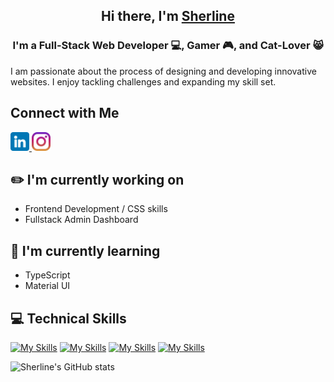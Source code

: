 <h2 align="center">Hi there, I'm <a href="https://www.sherlineau.com" target="_blank" rel="referrer">Sherline</a></h3>


<h3 align="center">I'm a Full-Stack Web Developer 💻, Gamer 🎮, and Cat-Lover 😸</h2>

I am passionate about the process of designing and developing innovative websites. I enjoy tackling challenges and expanding my skill set.

## Connect with Me
<a href="https://www.linkedin.com/in/sherlineau">
  <img src="/images/linkedin.png" width="30px">
</a>
<a href="https://www.instagram.com/sherlineau">
  <img src="/images/instagram.png" width="30px">
</a>

## ✏️ I'm currently working on
- Frontend Development / CSS skills
- Fullstack Admin Dashboard

## 📘 I'm currently learning
- TypeScript
- Material UI

## 💻 Technical Skills
[![My Skills](https://skillicons.dev/icons?i=html,css,cs,cpp,js,py)](https://skillicons.dev)
[![My Skills](https://skillicons.dev/icons?i=react,nodejs,express,gatsby,dotnet,bootstrap)](https://skillicons.dev)
[![My Skills](https://skillicons.dev/icons?i=mongodb,mysql,graphql)](https://skillicons.dev)
[![My Skills](https://skillicons.dev/icons?i=unreal,vscode,ps,pr,ai,aws,ae)](https://skillicons.dev)

![Sherline's GitHub stats](https://github-readme-stats.vercel.app/api?username=sherlineau&count_private=true)
